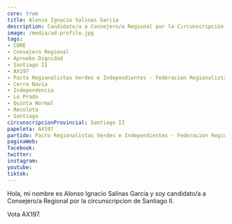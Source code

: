 ```yaml
---
core: true
title: Alonso Ignacio Salinas Garcia
description: Candidato/a a Consejero/a Regional por la Circunscripción de Santiago II
image: /media/ad-profile.jpg
tags:
- CORE
- Consejero Regional
- Apruebo Dignidad
- Santiago II
- AX197
- Pacto Regionalistas Verdes e Independientes - Federacion Regionalista Verde Social - Independientes
- Cerro Navia
- Independencia
- Lo Prado
- Quinta Normal
- Recoleta
- Santiago
circunscripcionProvincial: Santiago II
papeleta: AX197
partido: Pacto Regionalistas Verdes e Independientes - Federacion Regionalista Verde Social - Independientes
paginaWeb:
facebook:
twitter:
instagram:
youtube:
tiktok:
---
```

Hola, mi nombre es Alonso Ignacio Salinas Garcia y soy candidato/a a Consejero/a Regional por la circunscripcion de Santiago II.

Vota AX197.
